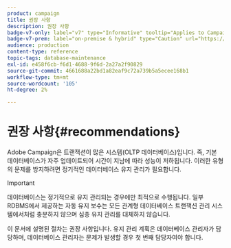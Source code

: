 ```yaml
---
product: campaign
title: 권장 사항
description: 권장 사항
badge-v7-only: label="v7" type="Informative" tooltip="Applies to Campaign Classic v7 only"
badge-v7-prem: label="on-premise & hybrid" type="Caution" url="https://experienceleague.adobe.com/docs/campaign-classic/using/installing-campaign-classic/architecture-and-hosting-models/hosting-models-lp/hosting-models.html" tooltip="Applies to on-premise and hybrid deployments only"
audience: production
content-type: reference
topic-tags: database-maintenance
exl-id: e458f6cb-f6d1-4688-9f6d-2a27a2f90829
source-git-commit: 4661688a22bd1a82eaf9c72a739b5a5ecee168b1
workflow-type: tm+mt
source-wordcount: '105'
ht-degree: 2%

---
```


# 권장 사항{#recommendations}



Adobe Campaign은 트랜잭션이 많은 시스템(OLTP 데이터베이스)입니다. 즉, 기본 데이터베이스가 자주 업데이트되어 시간이 지남에 따라 성능이 저하됩니다. 이러한 유형의 문제를 방지하려면 정기적인 데이터베이스 유지 관리가 필요합니다.

>[!IMPORTANT]
>
>데이터베이스는 정기적으로 유지 관리되는 경우에만 최적으로 수행됩니다. 일부 RDBMS에서 제공하는 자동 유지 보수는 모든 관계형 데이터베이스 트랜잭션 관리 시스템에서처럼 충분하지 않으며 심층 유지 관리를 대체하지 않습니다.
>  
>이 문서에 설명된 절차는 권장 사항입니다. 유지 관리 계획은 데이터베이스 관리자가 담당하며, 데이터베이스 관리자는 문제가 발생할 경우 첫 번째 담당자여야 합니다.
